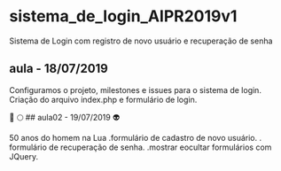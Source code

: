 # sistema_de_login_AIPR2019v1
Sistema de Login com registro de novo usuário e recuperação de senha 

## aula - 18/07/2019
Configuramos o projeto, milestones e issues para o sistema de login.
Criação do arquivo  index.php e formulário de login.

:rocket: :full_moon: ## aula02 - 19/07/2019 :alien:

50 anos do homem na Lua
.formulário de cadastro de novo usuário.
. formulário de recuperação de senha.
.mostrar eocultar formulários com JQuery.
